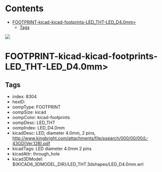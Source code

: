 



Contents
========

* [FOOTPRINT-kicad-kicad-footprints-LED_THT-LED_D4.0mm>](#footprint-kicad-kicad-footprints-led_tht-led_d40mm)
	* [Tags](#tags)
  
![][im]
# FOOTPRINT-kicad-kicad-footprints-LED_THT-LED_D4.0mm>

## Tags

- index: 8304
- hexID: 
- oompType: FOOTPRINT
- oompSize: kicad
- oompColor: kicad-footprints
- oompDesc: LED_THT
- oompIndex: LED_D4.0mm
- kicadDesc: LED, diameter 4.0mm, 2 pins, http://www.kingbright.com/attachments/file/psearch/000/00/00/L-43GD(Ver.12B).pdf
- kicadTags: LED diameter 4.0mm 2 pins
- kicadAttr: through_hole
- kicad3DModel: ${KICAD6_3DMODEL_DIR}/LED_THT.3dshapes/LED_D4.0mm.wrl



[im]: image.png
